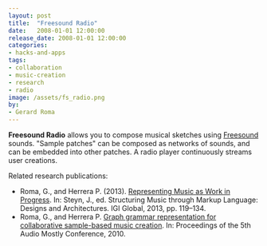 ```yaml
---
layout: post
title:  "Freesound Radio"
date:   2008-01-01 12:00:00
release_date: 2008-01-01 12:00:00
categories: 
- hacks-and-apps
tags:
- collaboration 
- music-creation
- research
- radio
image: /assets/fs_radio.png
by: 
- Gerard Roma
---
```


**Freesound Radio** allows you to compose musical sketches using [Freesound](http://www.freesound.org) sounds. "Sample patches" can be composed as networks of sounds, and can be embedded into other patches. A radio player continuously streams user creations.

Related research publications:

- Roma, G., and Herrera P. (2013). [Representing Music as Work in Progress](http://mtg.upf.edu/node/2947). In: Steyn, J., ed. Structuring Music through Markup Language: Designs and Architectures. IGI Global, 2013, pp. 119–134.
- Roma, G., and Herrera P. [Graph grammar representation for collaborative sample-based music creation](http://mtg.upf.edu/node/1833). In: Proceedings of the 5th Audio Mostly Conference, 2010.
